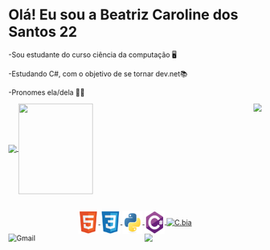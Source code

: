 # Olá! Eu sou a Beatriz Caroline dos Santos 22 
-Sou estudante do curso ciência da computação 🖥️

-Estudando C#, com o objetivo de se tornar  dev.net📚

-Pronomes ela/dela 👩🏻

 <div>
  <a href="https://github.com/Beatrizcsantos22">
  <img height="161em"   align="center" src="https://github-readme-stats.vercel.app/api?username=Beatrizcsantos22&show_icons=true&theme=radical&include_all_commits=true&count_private=true"/>
  <img height="118em"  align="right" src="https://github-readme-stats.vercel.app/api/top-langs/?username=Beatrizcsantos22&layout=compact&langs_count=7&theme=radical" />

  <img align="center" width="148" height="180" src="https://media1.tenor.com/images/68e8337fb4eb7e40645d832c64762a8b/tenor.gif?itemid=19443613">
</div>
 <br>
<div  align="center"> 
  <div style="display: inline_block"><br>
  
  <img align="center" alt="HTML.bia" height="45" width="40" src="https://raw.githubusercontent.com/devicons/devicon/master/icons/html5/html5-original.svg">
  <img align="center" alt="CSS.bia" height="45" width="40" src="https://raw.githubusercontent.com/devicons/devicon/master/icons/css3/css3-original.svg">
  <img align="center" alt="Python.bia" height="45" width="40" src="https://raw.githubusercontent.com/devicons/devicon/master/icons/python/python-original.svg">
  <img align="center" alt="Csharp.bia" height="45" width="40" src="https://raw.githubusercontent.com/devicons/devicon/master/icons/csharp/csharp-original.svg">

  <img align="center" alt="C.bia" height="45" width="40" src="https://devicon-website.vercel.app/api/c/original.svg">
    <a> <br>
   <img align ="left https://www.linkedin.com/in/beatriz-caroline-a759b323b?utm_source=share&utm_campaign=share_via&utm_content=profile&utm_medium=android_app " target="_blank"><img src="https://img.shields.io/badge/-LinkedIn-%230077B5?style=for-the-badge&logo=linkedin&logoColor=white" target="_blank"></a> 
  </a>
  

  <a href="mailto:beatrizcaroline005@gmail.com">
    <img  align="left"src="https://img.shields.io/badge/-Gmail-%23333?style=for-the-badge&logo=gmail&logoColor=white" alt="Gmail">
  </a>

</div>







